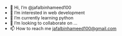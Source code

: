 - 👋 Hi, I’m @jafalbinhameed100
- 👀 I’m interested in web development
- 🌱 I’m currently learning python
- 💞️ I’m looking to collaborate on ...
- 📫 How to reach me jafalbinhameed100@gmail.com

<!---
jafalbinhameed100/jafalbinhameed100 is a ✨ special ✨ repository because its `README.md` (this file) appears on your GitHub profile.
You can click the Preview link to take a look at your changes.
--->
